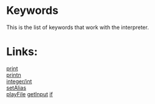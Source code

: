 # Keywords

This is the list of keywords that work with the interpreter.

# Links:

[print](print.md)\
[printn](printn.md)\
[integer/int](integer.md)\
[setAlias](setAlias.md)\
[playFile](playFile.md)
[getInput](getInput.md)
[if](if.md)